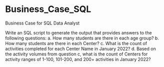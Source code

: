 # Business_Case_SQL
Business Case for SQL Data Analyst

Write an SQL script to generate the output that provides answers to the following questions:
a. How many students are there in each age group?
b. How many students are there in each Center?
c. What is the count of activities completed for each Center Name in January 2022?
d. Based on the activity volumes from question c, what is the count of Centers for activity ranges of 1-100, 101-200, and 200+ activities in January 2022?
